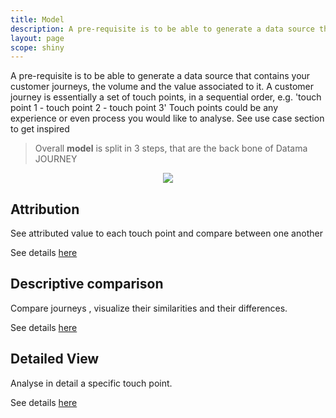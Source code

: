 ```yaml
---
title: Model
description: A pre-requisite is to be able to generate a data source that contains your customer journeys, the volume and the value associated to it.
layout: page
scope: shiny
---
```


A pre-requisite is to be able to generate a data source that contains your customer journeys, the volume and the value associated to it.
A customer journey is essentially a set of touch points, in a sequential order, e.g. 'touch point 1 - touch point 2 - touch point 3'
Touch points could be any experience or even process you would like to analyse. See use case section to get inspired

> Overall **model** is split in 3 steps, that are the back bone of Datama JOURNEY

<center><img src="{{site.url}}/{{site.baseurl}}/core_app/journey/images/model.png"/></center>

## Attribution
See attributed value to each touch point and compare between one another

See details [here]({{site.url}}/{{site.baseurl}}/core_app/journey/web_application/dashboard/attribution)

## Descriptive comparison
Compare journeys , visualize their similarities and their differences.

See details [here]({{site.url}}/{{site.baseurl}}/core_app/journey/web_application/dashboard/descriptive_comparison)

## Detailed View
Analyse in detail a specific touch point.

See details [here]({{site.url}}/{{site.baseurl}}/core_app/journey/web_application/dashboard/detailed_view)
